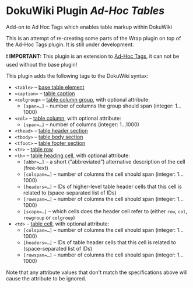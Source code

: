 # DokuWiki Plugin *Ad-Hoc Tables*
Add-on to Ad Hoc Tags which enables table markup within DokuWiki

This is an attempt of re-creating some parts of the Wrap plugin on top of the Ad-Hoc Tags plugin. It is still under development.

:exclamation: **IMPORTANT:** This plugin is an extension to [Ad-Hoc Tags](https://github.com/saschaleib/dokuwiki-plugin-adhocwrap), it can not be used without the base plugin!

This plugin adds the following tags to the DokuWiki syntax:

* `<table>` – [base table element](https://developer.mozilla.org/en-US/docs/Web/HTML/Element/table)
* `<caption>` – [table caption](https://developer.mozilla.org/en-US/docs/Web/HTML/Element/caption)
* `<colgroup>` – [table column group](https://developer.mozilla.org/en-US/docs/Web/HTML/Element/colgroup), with optional attribute:
  * `[span=…]` – number of columns the group should span (integer: 1…1000)
* `<col>` – [table column](https://developer.mozilla.org/en-US/docs/Web/HTML/Element/col), with optional attribute:
  * `[span=…]` – number of columns (integer: 1…1000)
* `<thead>` – [table header section](https://developer.mozilla.org/en-US/docs/Web/HTML/Element/thead)
* `<tbody>` – [table body section](https://developer.mozilla.org/en-US/docs/Web/HTML/Element/tbody)
* `<tfoot>` – [table footer section](https://developer.mozilla.org/en-US/docs/Web/HTML/Element/tfoot)
* `<tr>` – [table row](https://developer.mozilla.org/en-US/docs/Web/HTML/Element/tr)
* `<th>` – [table heading cell](https://developer.mozilla.org/en-US/docs/Web/HTML/Element/th), with optional attribute:
  * `[abbr=…]` – a short (“abbreviated”) alternative description of the cell (free-text)
  * `[colspan=…]` – number of columns the cell should span (integer: 1…1000)
  * `[headers=…]` – IDs of higher-level table header cells that this cell is related to (space-separated list of IDs)
  * `[rowspan=…]` – number of columns the cell should span (integer: 1…1000)
  * `[scope=…]` – which cells does the header cell refer to (either `row`, `col`, `rowgroup` or `colgroup`)
* `<td>` – [table cell](https://developer.mozilla.org/en-US/docs/Web/HTML/Element/td), with optional attribute:
  * `[colspan=…]` – number of columns the cell should span (integer: 1…1000)
  * `[headers=…]` – IDs of table header cells that this cell is related to (space-separated list of IDs)
  * `[rowspan=…]` – number of columns the cell should span (integer: 1…1000)

Note that any attribute values that don't match the specifications above will cause the attribute to be ignored.
